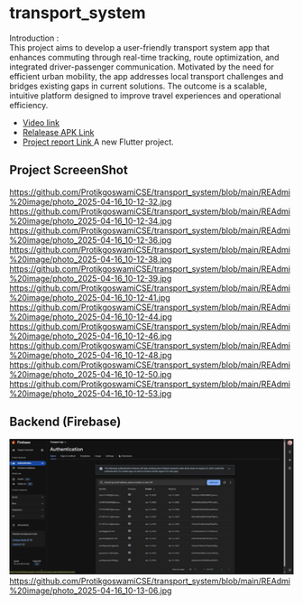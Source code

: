# transport_system
Introduction :    
This project aims to develop a user-friendly transport system app that enhances commuting through real-time tracking, route optimization, and integrated driver-passenger communication. Motivated by the need for efficient urban mobility, the app addresses local transport challenges and bridges existing gaps in current solutions. The outcome is a scalable, intuitive platform designed to improve travel experiences and operational efficiency.

- [Video link ](https://drive.google.com/file/d/1Kz-Al1I8AgSJRG8WkB1uJi2eW9fLtN4y/view)
- [Relalease APK Link](https://drive.google.com/file/d/1PVscAg-B31vMfIiqlZwyz4C0aIgoCaTZ/view?usp=drive_link)
- [Project report Link ](https://docs.google.com/document/d/1n6eMs9ctQxk2U6uuiEUbgPxaRXEdSLwa/edit#heading=h.bys1g4uz3hvp)
A new Flutter project.

## Project ScreeenShot


https://github.com/ProtikgoswamiCSE/transport_system/blob/main/REAdmi%20image/photo_2025-04-16_10-12-32.jpg
https://github.com/ProtikgoswamiCSE/transport_system/blob/main/REAdmi%20image/photo_2025-04-16_10-12-34.jpg
https://github.com/ProtikgoswamiCSE/transport_system/blob/main/REAdmi%20image/photo_2025-04-16_10-12-36.jpg
https://github.com/ProtikgoswamiCSE/transport_system/blob/main/REAdmi%20image/photo_2025-04-16_10-12-38.jpg
https://github.com/ProtikgoswamiCSE/transport_system/blob/main/REAdmi%20image/photo_2025-04-16_10-12-39.jpg
https://github.com/ProtikgoswamiCSE/transport_system/blob/main/REAdmi%20image/photo_2025-04-16_10-12-41.jpg
https://github.com/ProtikgoswamiCSE/transport_system/blob/main/REAdmi%20image/photo_2025-04-16_10-12-44.jpg
https://github.com/ProtikgoswamiCSE/transport_system/blob/main/REAdmi%20image/photo_2025-04-16_10-12-46.jpg
https://github.com/ProtikgoswamiCSE/transport_system/blob/main/REAdmi%20image/photo_2025-04-16_10-12-48.jpg
https://github.com/ProtikgoswamiCSE/transport_system/blob/main/REAdmi%20image/photo_2025-04-16_10-12-50.jpg
https://github.com/ProtikgoswamiCSE/transport_system/blob/main/REAdmi%20image/photo_2025-04-16_10-12-53.jpg

## Backend (Firebase)
![logo](
https://github.com/ProtikgoswamiCSE/transport_system/blob/main/REAdmi%20image/photo_2025-04-16_10-13-04.jpg)
https://github.com/ProtikgoswamiCSE/transport_system/blob/main/REAdmi%20image/photo_2025-04-16_10-13-06.jpg
